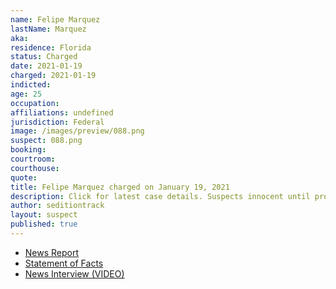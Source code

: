 ```yaml
---
name: Felipe Marquez
lastName: Marquez
aka:
residence: Florida
status: Charged
date: 2021-01-19
charged: 2021-01-19
indicted:
age: 25
occupation:
affiliations: undefined
jurisdiction: Federal
image: /images/preview/088.png
suspect: 088.png
booking:
courtroom:
courthouse:
quote:
title: Felipe Marquez charged on January 19, 2021
description: Click for latest case details. Suspects innocent until proven guilty.
author: seditiontrack
layout: suspect
published: true
---
```

- [News Report](https://www.sun-sentinel.com/news/fl-ne-south-florida-arrest-capitol-break-in-20210119-6u2wlop4tfayxmcglbstn3id54-story.html)
- [Statement of Facts](https://www.scribd.com/document/491301441/Man-from-Coral-Springs-charged-in-Capitol-riot)
- [News Interview (VIDEO)](https://miami.cbslocal.com/2021/01/20/felipe-marquez-storm-capitol-rosa-parks-martin-luther-king-moment/)
